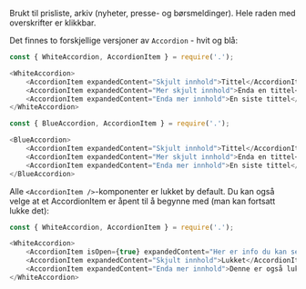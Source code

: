 Brukt til prisliste, arkiv (nyheter, presse- og børsmeldinger). Hele raden med overskrifter er klikkbar.

Det finnes to forskjellige versjoner av `Accordion` - hvit og blå:

```js
const { WhiteAccordion, AccordionItem } = require('.');

<WhiteAccordion>
    <AccordionItem expandedContent="Skjult innhold">Tittel</AccordionItem>
    <AccordionItem expandedContent="Mer skjult innhold">Enda en tittel</AccordionItem>
    <AccordionItem expandedContent="Enda mer innhold">En siste tittel</AccordionItem>
</WhiteAccordion>
```

```js
const { BlueAccordion, AccordionItem } = require('.');

<BlueAccordion>
    <AccordionItem expandedContent="Skjult innhold">Tittel</AccordionItem>
    <AccordionItem expandedContent="Mer skjult innhold">Enda en tittel</AccordionItem>
    <AccordionItem expandedContent="Enda mer innhold">En siste tittel</AccordionItem>
</BlueAccordion>
```

Alle `<AccordionItem />`-komponenter er lukket by default. Du kan også velge at et AccordionItem er åpent
til å begynne med (man kan fortsatt lukke det):

```js
const { WhiteAccordion, AccordionItem } = require('.');

<WhiteAccordion>
    <AccordionItem isOpen={true} expandedContent="Her er info du kan se med EN gang!">Åpen!</AccordionItem>
    <AccordionItem expandedContent="Skjult innhold">Lukket</AccordionItem>
    <AccordionItem expandedContent="Enda mer innhold">Denne er også lukket</AccordionItem>
</WhiteAccordion>
```

